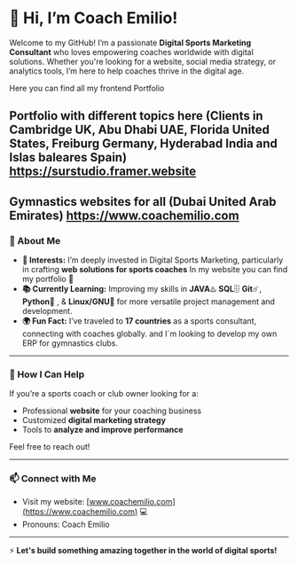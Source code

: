 # 👋 Hi, I’m Coach Emilio!

Welcome to my GitHub! 
I’m a passionate **Digital Sports Marketing Consultant** who loves empowering coaches worldwide with digital solutions. 
Whether you're looking for a website, social media strategy, or analytics tools, 
I’m here to help coaches thrive in the digital age.


Here you can find all my frontend Portfolio

Portfolio with different topics here (Clients in Cambridge UK, Abu Dhabi UAE, Florida United States, Freiburg Germany, Hyderabad India and Islas baleares Spain)
https://surstudio.framer.website
---

Gymnastics websites for all (Dubai United Arab Emirates)
https://www.coachemilio.com
---


### 🚀 About Me
- **🌟 Interests:** I’m deeply invested in Digital Sports Marketing, particularly in crafting **web solutions for sports coaches** In my website you can find my portfolio 💼
- **📚 Currently Learning:** Improving my skills in **JAVA**♨️ **SQL**🗄️ **Git**☄️, **Python**🐍 , & **Linux/GNU🐧** for more versatile project management and development.
- **🌍 Fun Fact:** I’ve traveled to **17 countries** as a sports consultant, connecting with coaches globally. and I´m looking to develop my own ERP for gymnastics clubs.

---

### 🤝 How I Can Help
If you’re a sports coach or club owner looking for a:
- Professional **website** for your coaching business
- Customized **digital marketing strategy**
- Tools to **analyze and improve performance**

Feel free to reach out!

---

### 📫 Connect with Me
- Visit my website: [www.coachemilio.com](https://www.coachemilio.com) 💻
- Pronouns: Coach Emilio

---

⚡ **Let's build something amazing together in the world of digital sports!**  

<!---
CoachEmilio/CoachEmilio is a ✨ special ✨ repository because its `README.md` (this file) appears on your GitHub profile.
You can click the Preview link to take a look at your changes.
--->
